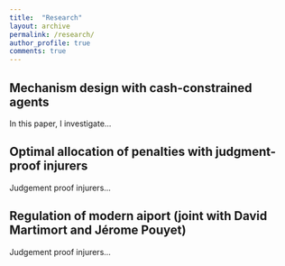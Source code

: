 ```yaml
---
title:  "Research"
layout: archive
permalink: /research/
author_profile: true
comments: true
---
```


## Mechanism design with cash-constrained agents

In this paper, I investigate...

## Optimal allocation of penalties with judgment-proof injurers

Judgement proof injurers...

## Regulation of modern aiport (joint with David Martimort and Jérome Pouyet)

Judgement proof injurers...
